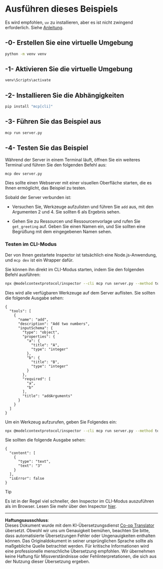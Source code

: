 <!--
CO_OP_TRANSLATOR_METADATA:
{
  "original_hash": "d4c162484df410632550a4a357d40341",
  "translation_date": "2025-09-03T15:55:35+00:00",
  "source_file": "03-GettingStarted/01-first-server/solution/python/README.md",
  "language_code": "de"
}
-->
# Ausführen dieses Beispiels

Es wird empfohlen, `uv` zu installieren, aber es ist nicht zwingend erforderlich. Siehe [Anleitung](https://docs.astral.sh/uv/#highlights).

## -0- Erstellen Sie eine virtuelle Umgebung

```bash
python -m venv venv
```

## -1- Aktivieren Sie die virtuelle Umgebung

```bash
venv\Scripts\activate
```

## -2- Installieren Sie die Abhängigkeiten

```bash
pip install "mcp[cli]"
```

## -3- Führen Sie das Beispiel aus

```bash
mcp run server.py
```

## -4- Testen Sie das Beispiel

Während der Server in einem Terminal läuft, öffnen Sie ein weiteres Terminal und führen Sie den folgenden Befehl aus:

```bash
mcp dev server.py
```

Dies sollte einen Webserver mit einer visuellen Oberfläche starten, die es Ihnen ermöglicht, das Beispiel zu testen.

Sobald der Server verbunden ist:

- Versuchen Sie, Werkzeuge aufzulisten und führen Sie `add` aus, mit den Argumenten 2 und 4. Sie sollten 6 als Ergebnis sehen.

- Gehen Sie zu Ressourcen und Ressourcenvorlage und rufen Sie `get_greeting` auf. Geben Sie einen Namen ein, und Sie sollten eine Begrüßung mit dem eingegebenen Namen sehen.

### Testen im CLI-Modus

Der von Ihnen gestartete Inspector ist tatsächlich eine Node.js-Anwendung, und `mcp dev` ist ein Wrapper dafür.

Sie können ihn direkt im CLI-Modus starten, indem Sie den folgenden Befehl ausführen:

```bash
npx @modelcontextprotocol/inspector --cli mcp run server.py --method tools/list
```

Dies wird alle verfügbaren Werkzeuge auf dem Server auflisten. Sie sollten die folgende Ausgabe sehen:

```text
{
  "tools": [
    {
      "name": "add",
      "description": "Add two numbers",
      "inputSchema": {
        "type": "object",
        "properties": {
          "a": {
            "title": "A",
            "type": "integer"
          },
          "b": {
            "title": "B",
            "type": "integer"
          }
        },
        "required": [
          "a",
          "b"
        ],
        "title": "addArguments"
      }
    }
  ]
}
```

Um ein Werkzeug aufzurufen, geben Sie Folgendes ein:

```bash
npx @modelcontextprotocol/inspector --cli mcp run server.py --method tools/call --tool-name add --tool-arg a=1 --tool-arg b=2
```

Sie sollten die folgende Ausgabe sehen:

```text
{
  "content": [
    {
      "type": "text",
      "text": "3"
    }
  ],
  "isError": false
}
```

> [!TIP]
> Es ist in der Regel viel schneller, den Inspector im CLI-Modus auszuführen als im Browser.
> Lesen Sie mehr über den Inspector [hier](https://github.com/modelcontextprotocol/inspector).

---

**Haftungsausschluss**:  
Dieses Dokument wurde mit dem KI-Übersetzungsdienst [Co-op Translator](https://github.com/Azure/co-op-translator) übersetzt. Obwohl wir uns um Genauigkeit bemühen, beachten Sie bitte, dass automatisierte Übersetzungen Fehler oder Ungenauigkeiten enthalten können. Das Originaldokument in seiner ursprünglichen Sprache sollte als maßgebliche Quelle betrachtet werden. Für kritische Informationen wird eine professionelle menschliche Übersetzung empfohlen. Wir übernehmen keine Haftung für Missverständnisse oder Fehlinterpretationen, die sich aus der Nutzung dieser Übersetzung ergeben.